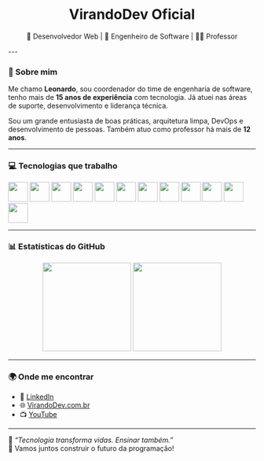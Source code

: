 <h1 align="center">VirandoDev Oficial</h1>

<p align="center">
🚀 Desenvolvedor Web | 🧠 Engenheiro de Software | 👨‍🏫 Professor
</p>
---

### 👋 Sobre mim

Me chamo **Leonardo**, sou coordenador do time de engenharia de software, tenho mais de **15 anos de experiência** com tecnologia. Já atuei nas áreas de suporte, desenvolvimento e liderança técnica.

Sou um grande entusiasta de boas práticas, arquitetura limpa, DevOps e desenvolvimento de pessoas. Também atuo como professor há mais de **12 anos**.

---

### 💻 Tecnologias que trabalho

<p align="left">
  <img src="https://cdn.jsdelivr.net/gh/devicons/devicon/icons/html5/html5-original.svg" height="40" />
  <img src="https://cdn.jsdelivr.net/gh/devicons/devicon/icons/css3/css3-original.svg" height="40" />
  <img src="https://cdn.jsdelivr.net/gh/devicons/devicon/icons/nodejs/bootstrap-original.svg" height="40" />
  <img src="https://cdn.jsdelivr.net/gh/devicons/devicon/icons/javascript/javascript-original.svg" height="40" />
  <img src="https://cdn.jsdelivr.net/gh/devicons/devicon/icons/nodejs/nodejs-original.svg" height="40" />
  <img src="https://cdn.jsdelivr.net/gh/devicons/devicon/icons/nodejs/typescript-original.svg" height="40" />
  <img src="https://cdn.jsdelivr.net/gh/devicons/devicon/icons/mysql/mysql-original.svg" height="40" />
  <img src="https://cdn.jsdelivr.net/gh/devicons/devicon/icons/docker/docker-original.svg" height="40" />
  <img src="https://cdn.jsdelivr.net/gh/devicons/devicon/icons/kubernetes/kubernetes-plain.svg" height="40" />
  <img src="https://cdn.jsdelivr.net/gh/devicons/devicon/icons/csharp/csharp-original.svg" height="40" />
  <img src="https://cdn.jsdelivr.net/gh/devicons/devicon/icons/redis/redis-original.svg" height="40" />
  <img src="https://cdn.jsdelivr.net/gh/devicons/devicon/icons/nodejs/git-original.svg" height="40" />
</p>

---

### 📊 Estatísticas do GitHub

<div align="center">
  <img height="180em" src="https://github-readme-stats.vercel.app/api?username=VirandoDev&show_icons=true&theme=radical&count_private=true" />
  <img height="180em" src="https://github-readme-stats.vercel.app/api/top-langs/?username=VirandoDev&layout=compact&theme=radical" />
</div>

---

### 🌍 Onde me encontrar

- 🔗 [LinkedIn](https://www.linkedin.com/in/leonardo-treviso/)
- 🌐 [VirandoDev.com.br](https://virandodev.com.br/)
- 📺 [YouTube](https://www.youtube.com/@Virando_Dev)

---

🧠 *“Tecnologia transforma vidas. Ensinar também.”*  
📢 Vamos juntos construir o futuro da programação!

